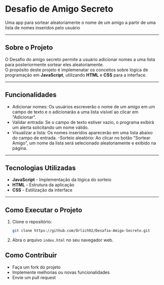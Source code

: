 # Desafio de Amigo Secreto

Uma app para sortear aleatoriamente o nome de um amigo a partir de uma lista de nomes inseridos pelo usuário

---

## Sobre o Projeto

O Desafio do amigo secreto permite a usuário adicionar nomes a uma lista para posteriormente sortear eles aleatoriamente.  
O propósito deste projeto é implemenatar os conceitos sobre lógica de programação em **JavaScript**, utilizando **HTML** e **CSS** para a interface.

---

## Funcionalidades

- Adicionar nomes: Os usuários escreverão o nome de um amigo em um campo de texto e o adicionarão a uma lista visível ao clicar em "Adicionar".
- Validar entrada: Se o campo de texto estiver vazio, o programa exibirá um alerta solicitando um nome válido.
- Visualizar a lista: Os nomes inseridos aparecerão em uma lista abaixo do campo de entrada.
 -Sorteio aleatório: Ao clicar no botão "Sortear Amigo", um nome da lista será selecionado aleatoriamente e exibido na página.

---

## Tecnologias Utilizadas

- **JavaScript** - Implementação da lógica do sorteio  
- **HTML** - Estrutura da aplicação  
- **CSS** - Estilização da interface  

---

## Como Executar o Projeto

1. Clone o repositório:
   ```bash
   git clone https://github.com/Orlich92/Desafio-Amigo-Secreto.git

2. Abra o arquivo `index.html` no seu navegador web.

## Como Contribuir
- Faça um fork do projeto
- Implemente melhorias ou novas funcionalidades
- Envie um pull request

